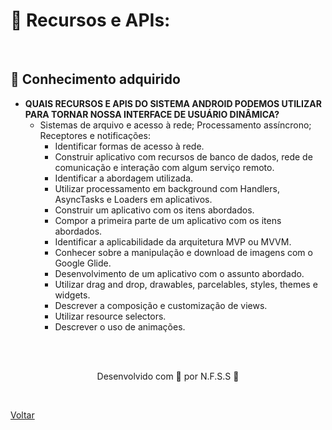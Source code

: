 <h1>🚀 Recursos e APIs: </h1>

<br>

<h2> 🧠 Conhecimento adquirido </h2>

- **QUAIS RECURSOS E APIS DO SISTEMA ANDROID PODEMOS UTILIZAR PARA TORNAR NOSSA INTERFACE DE USUÁRIO DINÂMICA?**
  - Sistemas de arquivo e acesso à rede; Processamento assíncrono; Receptores e notificações:
    - Identificar formas de acesso à rede.
    - Construir aplicativo com recursos de banco de dados, rede de comunicação e interação com algum serviço remoto.
    - Identificar a abordagem utilizada.
    - Utilizar processamento em background com Handlers, AsyncTasks e Loaders em aplicativos.
    - Construir um aplicativo com os itens abordados.
    - Compor a primeira parte de um aplicativo com os itens abordados.
    - Identificar a aplicabilidade da arquitetura MVP ou MVVM.
    - Conhecer sobre a manipulação e download de imagens com o Google Glide.
    - Desenvolvimento de um aplicativo com o assunto abordado.
    - Utilizar drag and drop, drawables, parcelables, styles, themes e widgets.
    - Descrever a composição e customização de views.
    - Utilizar resource selectors.
    - Descrever o uso de animações.


<br><br>

<p align="center"> Desenvolvido com 💜 por N.F.S.S 👋 <p>

<br>

<a href="./README.md">Voltar</a>
